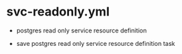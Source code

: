 



# svc-readonly.yml


* postgres read only service resource definition

* save postgres read only service resource definition task